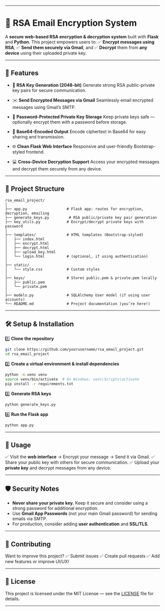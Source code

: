 
---

# 🔐 **RSA Email Encryption System**

A **secure web-based RSA encryption & decryption system** built with **Flask** and **Python**. This project empowers users to:
✅ **Encrypt messages using RSA**,
✅ **Send them securely via Gmail**, and
✅ **Decrypt** them from **any device** using their uploaded private key.

---

## 🚀 **Features**

* 🔑 **RSA Key Generation (2048-bit)**
  Generate strong RSA public-private key pairs for secure communication.

* ✉️ **Send Encrypted Messages via Gmail**
  Seamlessly email encrypted messages using Gmail’s SMTP.

* 🔐 **Password-Protected Private Key Storage**
  Keep private keys safe — optionally encrypt them with a password before storage.

* 🧩 **Base64-Encoded Output**
  Encode ciphertext in Base64 for easy sharing and transmission.

* 🌐 **Clean Flask Web Interface**
  Responsive and user-friendly Bootstrap-styled frontend.

* 💻 **Cross-Device Decryption Support**
  Access your encrypted messages and decrypt them securely from any device.

---

## 📂 **Project Structure**

```
rsa_email_project/
│
├── app.py                  # Flask app: routes for encryption, decryption, emailing
├── generate_keys.py         # RSA public/private key pair generation
├── key_utils.py            # Encrypt/decrypt private keys with password
│
├── templates/              # HTML templates (Bootstrap-styled)
│   ├── index.html
│   ├── encrypt.html
│   ├── decrypt.html
│   ├── upload_key.html
│   └── login.html          # (optional, if using authentication)
│
├── static/
│   └── style.css           # Custom styles
│
├── keys/                   # Stores public.pem & private.pem locally
│   ├── public.pem
│   └── private.pem
│
├── models.py               # SQLAlchemy User model (if using user accounts)
└── README.md               # Project documentation (you’re here!)
```

---

## 🛠 **Setup & Installation**

1️⃣ **Clone the repository**

```bash
git clone https://github.com/yourusername/rsa_email_project.git
cd rsa_email_project
```

2️⃣ **Create a virtual environment & install dependencies**

```bash
python -m venv venv
source venv/bin/activate  # On Windows: venv\Scripts\activate
pip install -r requirements.txt
```

3️⃣ **Generate RSA keys**

```bash
python generate_keys.py
```

4️⃣ **Run the Flask app**

```bash
python app.py
```

---

## 🔧 **Usage**

✅ Visit the **web interface** → Encrypt your message → Send it via Gmail.
✅ Share your public key with others for secure communication.
✅ Upload your **private key** and decrypt messages from any device.

---

## 🛡️ **Security Notes**

* **Never share your private key.** Keep it secure and consider using a strong password for additional encryption.
* Use **Gmail App Passwords** (not your main Gmail password) for sending emails via SMTP.
* For production, consider adding **user authentication** and **SSL/TLS**.

---

## 🤝 **Contributing**

Want to improve this project?
✅ Submit issues
✅ Create pull requests
✅ Add new features or improve UI/UX!

---

## 📜 **License**

This project is licensed under the MIT License — see the [LICENSE](LICENSE) file for details.

---


